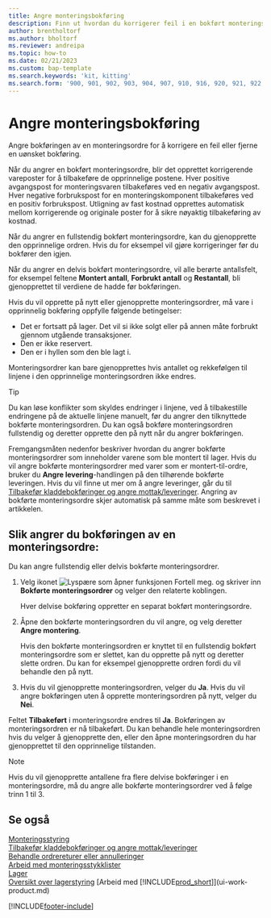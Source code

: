```yaml
---
title: Angre monteringsbokføring
description: Finn ut hvordan du korrigerer feil i en bokført monteringsordre.
author: brentholtorf
ms.author: bholtorf
ms.reviewer: andreipa
ms.topic: how-to
ms.date: 02/21/2023
ms.custom: bap-template
ms.search.keywords: 'kit, kitting'
ms.search.form: '900, 901, 902, 903, 904, 907, 910, 916, 920, 921, 922, 923, 940, 941, 942, 930, 931, 932, 914, 915, 905'
---
```

# Angre monteringsbokføring

Angre bokføringen av en monteringsordre for å korrigere en feil eller fjerne en uønsket bokføring.

Når du angrer en bokført monteringsordre, blir det opprettet korrigerende vareposter for å tilbakeføre de opprinnelige postene. Hver positive avgangspost for monteringsvaren tilbakeføres ved en negativ avgangspost. Hver negative forbrukspost for en monteringskomponent tilbakeføres ved en positiv forbrukspost. Utligning av fast kostnad opprettes automatisk mellom korrigerende og originale poster for å sikre nøyaktig tilbakeføring av kostnad.  

Når du angrer en fullstendig bokført monteringsordre, kan du gjenopprette den opprinnelige ordren. Hvis du for eksempel vil gjøre korrigeringer før du bokfører den igjen.  

Når du angrer en delvis bokført monteringsordre, vil alle berørte antallsfelt, for eksempel feltene **Montert antall**, **Forbrukt antall** og **Restantall**, bli gjenopprettet til verdiene de hadde før bokføringen.  

Hvis du vil opprette på nytt eller gjenopprette monteringsordrer, må vare i opprinnelig bokføring oppfylle følgende betingelser:  

* Det er fortsatt på lager. Det vil si ikke solgt eller på annen måte forbrukt gjennom utgående transaksjoner.  
* Den er ikke reservert.  
* Den er i hyllen som den ble lagt i.  

Monteringsordrer kan bare gjenopprettes hvis antallet og rekkefølgen til linjene i den opprinnelige monteringsordren ikke endres.  

> [!TIP]  
> Du kan løse konflikter som skyldes endringer i linjene, ved å tilbakestille endringene på de aktuelle linjene manuelt, før du angrer den tilknyttede bokførte monteringsordren. Du kan også bokføre monteringsordren fullstendig og deretter opprette den på nytt når du angrer bokføringen.  

Fremgangsmåten nedenfor beskriver hvordan du angrer bokførte monteringsordrer som inneholder varene som ble montert til lager. Hvis du vil angre bokførte monteringsordrer med varer som er montert-til-ordre, bruker du **Angre levering**-handlingen på den tilhørende bokførte leveringen. Hvis du vil finne ut mer om å angre leveringer, går du til [Tilbakefør kladdebokføringer og angre mottak/leveringer](finance-how-reverse-journal-posting.md). Angring av bokførte monteringsordre skjer automatisk på samme måte som beskrevet i artikkelen.  

## Slik angrer du bokføringen av en monteringsordre:

Du kan angre fullstendig eller delvis bokførte monteringsordrer.

1. Velg ikonet ![Lyspære som åpner funksjonen Fortell meg.](media/ui-search/search_small.png "Fortell hva du vil gjøre") og skriver inn **Bokførte monteringsordrer** og velger den relaterte koblingen.  

   Hver delvise bokføring oppretter en separat bokført monteringsordre.  
2. Åpne den bokførte monteringsordren du vil angre, og velg deretter **Angre montering**.  

    Hvis den bokførte monteringsordren er knyttet til en fullstendig bokført monteringsordre som er slettet, kan du opprette på nytt og deretter slette ordren. Du kan for eksempel gjenopprette ordren fordi du vil behandle den på nytt.  
3. Hvis du vil gjenopprette monteringsordren, velger du **Ja**. Hvis du vil angre bokføringen uten å opprette monteringsordren på nytt, velger du **Nei**.  

Feltet **Tilbakeført** i monteringsordre endres til **Ja**. Bokføringen av monteringsordren er nå tilbakeført. Du kan behandle hele monteringsordren hvis du velger å gjenopprette den, eller den åpne monteringsordren du har gjenopprettet til den opprinnelige tilstanden.  

> [!NOTE]  
> Hvis du vil gjenopprette antallene fra flere delvise bokføringer i en monteringsordre, må du angre alle bokførte monteringsordrer ved å følge trinn 1 til 3.  

## Se også

[Monteringsstyring](assembly-assemble-items.md)  
[Tilbakefør kladdebokføringer og angre mottak/leveringer](finance-how-reverse-journal-posting.md)  
[Behandle ordrereturer eller annulleringer](sales-how-process-sales-returns-cancellations.md)  
[Arbeid med monteringsstykklister](assembly-how-work-assembly-boms.md)  
[Lager](inventory-manage-inventory.md)  
[Oversikt over lagerstyring](design-details-warehouse-management.md)
[Arbeid med [!INCLUDE[prod_short](includes/prod_short.md)]](ui-work-product.md)


[!INCLUDE[footer-include](includes/footer-banner.md)]